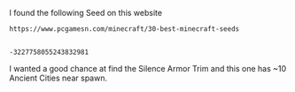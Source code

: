 
I found the following Seed on this website

	https://www.pcgamesn.com/minecraft/30-best-minecraft-seeds
	
	
	-3227758055243832981
	
I wanted a good chance at find the Silence Armor Trim and this one has ~10 Ancient Cities near spawn.	





